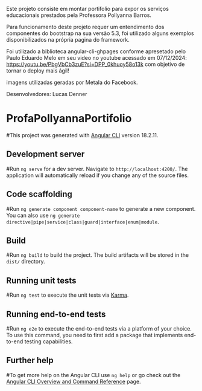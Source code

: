 Este projeto consiste em montar 
portifolio para expor os serviços 
educacionais prestados pela Professora
Pollyanna Barros.

Para funcionamento deste projeto requer 
um entendimento dos componentes do bootstrap
na sua versão 5.3, foi utilizado alguns exemplos 
disponibilizados na própria pagina do framework.

Foi utilizado a biblioteca angular-cli-ghpages
conforme apresetado pelo Paulo Eduardo Melo em seu
video no youtube acessado em 07/12/2024: 
https://youtu.be/PbgVbCb3zuE?si=DPP_0khuoy58o13k
com objetivo de tornar o deploy mais ágil!

imagens utilizadas geradas por MetaIa do Facebook.

Desenvolvedores:
Lucas Denner

# ProfaPollyannaPortifolio

#This project was generated with [Angular CLI](https://github.com/angular/angular-cli) version 18.2.11.

## Development server

#Run `ng serve` for a dev server. Navigate to `http://localhost:4200/`. The application will automatically reload if you change any of the source files.

## Code scaffolding

#Run `ng generate component component-name` to generate a new component. You can also use `ng generate directive|pipe|service|class|guard|interface|enum|module`.

## Build

#Run `ng build` to build the project. The build artifacts will be stored in the `dist/` directory.

## Running unit tests

#Run `ng test` to execute the unit tests via [Karma](https://karma-runner.github.io).

## Running end-to-end tests

#Run `ng e2e` to execute the end-to-end tests via a platform of your choice. To use this command, you need to first add a package that implements end-to-end testing capabilities.

## Further help

#To get more help on the Angular CLI use `ng help` or go check out the [Angular CLI Overview and Command Reference](https://angular.dev/tools/cli) page.

